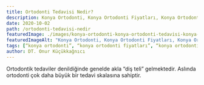 ```yaml
---
title: Ortodonti Tedavisi Nedir?
description: Konya Ortodonti, Konya Ortodonti Fiyatları, Konya Ortodonti Tedavisi, Konya Şeffaf Plak, Konya Şeffaf Plak Tedavisi
date: 2020-10-02
path: /ortodonti-tedavisi-nedir
featuredImage: ./images/konya-ortodonti-konya-ortodonti-tedavisi-konya-ortodonti-fiyatlari (7).png
featuredImageAlt: "Konya Ortodonti, Konya Ortodonti Fiyatları, Konya Ortodonti Tedavisi, Konya Şeffaf Plak, Konya Şeffaf Plak Tedavisi"
tags: [“konya ortodonti”, “konya ortodonti fiyatları”, “konya ortodonti tedavisi”, “konya şeffaf plak”, “konya şeffaf plak tedavisi”]
author: DT. Onur Küçükkağnıcı
---
```


Ortodontik tedaviler denildiğinde genelde akla “diş teli” gelmektedir. Aslında ortodonti çok daha büyük bir tedavi skalasına sahiptir.


